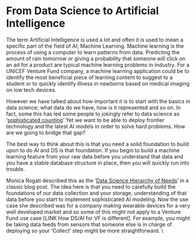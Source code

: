 # From Data Science to Artificial Intelligence

The term Artificial Intelligence is used a lot and often it is used to mean a specific part of the field of AI; Machine Learning. Machine learning is the process of using a computer to learn patterns from data. Predicting the amount of rain tomorrow or giving a probability that someone will click on an ad for a product are typical machine learning problems in industry. For a UNICEF Venture Fund company, a machine learning application could be to identify the most beneficial piece of learning content to suggest to a student or to quickly identify illness in newborns based on medical imaging on low tech devices.

However we have talked about how important it is to start with the basics in data science; what data do we have, how is it represented and so on. In fact, some this has led some people to jokingly refer to data science as ‘[sophisticated counting](https://www.linkedin.com/pulse/3-reasons-counting-hardest-thing-data-science-bhavesh-jakhar/)’  Yet we want to be able to deploy frontier technology and the latest AI models in order to solve hard problems. How are we going to bridge that gap?

The best way to think about this is that you need a solid foundation to build upon to do AI and DS is that foundation. If you begin to build a machine learning feature from your raw data before you understand that data and you have a stable database structure in place, then you will quickly run into trouble.&#x20;

Monica Rogati described this as the ‘[Data Science Hierarchy of Needs](https://hackernoon.com/the-ai-hierarchy-of-needs-18f111fcc007)’ in a classic blog post. The idea here is that you need to carefully build the foundations of our data collection and your storage, understanding of that data before you start to implement sophisticated AI modeling. Now the use case she described was for a company making wearable devices for a very well developed market and so some of this might not apply to a Venture Fund use case \[LINK How DS/AI for VF is different]. For example, you might be taking data feeds from sensors that someone else is in charge of deploying so your ‘Collect’ step might be more straightforward. \


<figure><img src="https://lh7-rt.googleusercontent.com/docsz/AD_4nXfAbzfvx4ApVfss4RIsaefAF2jHVzTC3iRlsBRLIcyW0GCiwLAr_JHJYPAUrLQgOpBMWAuwreKRC-by40hpITuCqCP51btkZqeQRL6zN93jBDt9Z2lKzfqUAvSjE1gqJGGQnRD6zEjpyeNokspjndrkD5oM?key=AzFKC2-hTxgjaEOVRGVcHQ" alt=""><figcaption></figcaption></figure>
